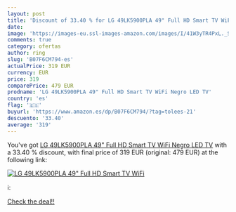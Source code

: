 ```yaml
---
layout: post
title: 'Discount of 33.40 % for LG 49LK5900PLA 49" Full HD Smart TV WiFi'
date: 
image: 'https://images-eu.ssl-images-amazon.com/images/I/41W3yTR4PxL._SL200_.jpg'
comments: true
category: ofertas
author: ring
slug: 'B07F6CM794-es'
actualPrice: 319 EUR
currency: EUR
price: 319
comparePrice: 479 EUR
prodname: 'LG 49LK5900PLA 49" Full HD Smart TV WiFi Negro LED TV'
country: 'es'
flag: '🇪🇸'
buyurl: 'https://www.amazon.es/dp/B07F6CM794/?tag=tolees-21'
descuento: '33.40'
average: '319'
---
```


You've got [LG 49LK5900PLA 49" Full HD Smart TV WiFi Negro LED TV](https://www.amazon.es/dp/B07F6CM794/?tag=tolees-21) with a  33.40 % discount, with final price of 319 EUR (original: 479 EUR) at the following link:

[![LG 49LK5900PLA 49" Full HD Smart TV WiFi](https://images-eu.ssl-images-amazon.com/images/I/41W3yTR4PxL._SL200_.jpg)](https://www.amazon.es/dp/B07F6CM794/?tag=tolees-21)

ℹ️:


[Check the deal!!](https://www.amazon.es/dp/B07F6CM794/?tag=tolees-21)

